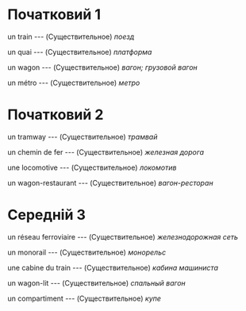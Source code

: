 # Початковий 1

un train --- (Существительное)
*поезд*



un quai --- (Существительное)
*платформа*



un wagon --- (Существительное)
*вагон; грузовой вагон*



un métro --- (Существительное)
*метро*



# Початковий 2

un tramway --- (Существительное)
*трамвай*



un chemin de fer --- (Существительное)
*железная дорога*



une locomotive --- (Существительное)
*локомотив*



un wagon-restaurant --- (Существительное)
*вагон-ресторан*



# Середній 3

un réseau ferroviaire --- (Существительное)
*железнодорожная сеть*



un monorail --- (Существительное)
*монорельс*



une cabine du train --- (Существительное)
*кабина машиниста*



un wagon-lit --- (Существительное)
*спальный вагон*



un compartiment --- (Существительное)
*купе*